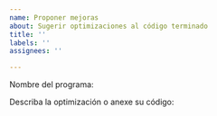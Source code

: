 ```yaml
---
name: Proponer mejoras
about: Sugerir optimizaciones al código terminado
title: ''
labels: ''
assignees: ''

---
```


Nombre del programa:

Describa la optimización o anexe su código:
